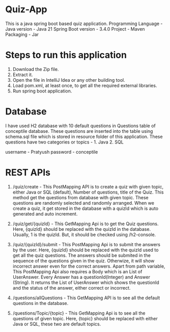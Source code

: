 # Quiz-App
This is a java spring boot based quiz application.
Programming Language - Java
version - Java 21
Spring Boot version - 3.4.0
Project - Maven
Packaging - Jar

# Steps to run this application
1. Download the Zip file.
2. Extract it.
3. Open the file in IntelliJ Idea or any other building tool.
4. Load pom.xml, at least once, to get all the required external libraries.
5. Run spring boot application.

# Database
I have used H2 database with 10 default questions in Questions table of conceptile database.
These questions are inserted into the table using schema.sql file which is stored in resource folder of this application.
These questions have two categories or topics - 1. Java 2. SQL

username - Pratyush
password - conceptile

# REST APIs
1. /quiz/create - This PostMapping API is to create a quiz with given topic, either Java or SQL (default), Number of questions, title of the Quiz. This method get the questions from database with given topic. These questions are randomly selected and randomly arranged. When we create a quiz, it get stored in the database with a quizId which is auto generated and auto increment.

2. /quiz/get/{quizId} - This GetMapping Api is to get the Quiz questions. Here, {quizId} should be replaced with the quizId in the database. Usually, 1 is the quizId. But, it should be checked using /h2-console.

3. /quiz/{quizId}/submit - This PostMapping Api is to submit the answers by the user. Here, {quizId} should be replaced with the quizId used to get all the quiz questions. The answers should be submited in the sequence of the questions given in the quiz. Otherwize, it will show incorrect answer even for the correct answers.
   Apart from path variable, This PostMapping Api also requires a Body which is an List of UserAnswer. Every Answer has a questionId(Integer) and Answer (String).
   It returns the List of UserAnswer which shows the questionId and the status of the answer, either correct or incorrect.

5. /questions/allQuestions - This GetMapping API is to see all the default questions in the database.

6. /questions/Topic/{topic} - This GetMapping Api is to see all the questions of given topic. Here, {topic} should be replaced with either Java or SQL, these two are default topics.
